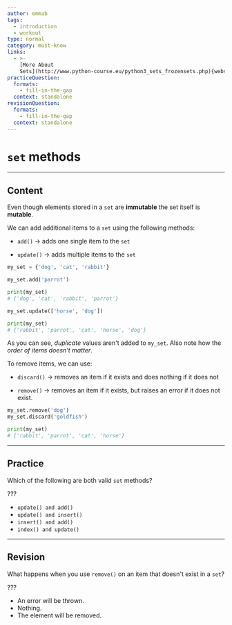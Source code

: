 ```yaml
---
author: emmab
tags:
  - introduction
  - workout
type: normal
category: must-know
links:
  - >-
    [More About
    Sets](http://www.python-course.eu/python3_sets_frozensets.php){website}
practiceQuestion:
  formats:
    - fill-in-the-gap
  context: standalone
revisionQuestion:
  formats:
    - fill-in-the-gap
  context: standalone
---
```


# `set` methods


---

## Content

Even though elements stored in a `set` are **immutable** the set itself is **mutable**.

We can add additional items to a `set` using the following methods:

- `add()` -> adds one single item to the `set`

- `update()` -> adds multiple items to the `set`

```python
my_set = {'dog', 'cat', 'rabbit'}

my_set.add('parrot')

print(my_set)
# {'dog', 'cat', 'rabbit', 'parrot'}

my_set.update(['horse', 'dog'])

print(my_set)
# {'rabbit', 'parrot', 'cat', 'horse', 'dog'}
```

As you can see, *duplicate* values aren't added to `my_set`. Also note how the *order of items doesn't matter*.

To remove items, we can use:

- `discard()` -> removes an item if it exists and does nothing if it does not

- `remove()` -> removes an item if it exists, but raises an error if it does not exist.

```python
my_set.remove('dog')
my_set.discard('goldfish')

print(my_set)
# {'rabbit', 'parrot', 'cat', 'horse'}
```


---

## Practice

Which of the following are both valid `set` methods?

???

- `update() and add()`
- `update() and insert()`
- `insert() and add()`
- `index() and update()`


---

## Revision

What happens when you use `remove()` on an item that doesn't exist in a `set`?

???

- An error will be thrown.
- Nothing.
- The element will be removed.
